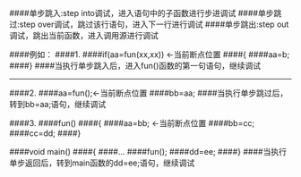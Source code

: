 ####单步跳入:step into调试，进入语句中的子函数进行步进调试
####单步跳过:step over调试，跳过该行语句，进入下一行进行调试
####单步跳出:step out调试，跳出当前函数，进入调用源进行调试

####例如：
####1.
####if(aa=fun(xx,xx))  ←当前断点位置
####{
####aa=b;
####}
####当执行单步跳入后，进入fun()函数的第一句语句，继续调试
*****************************
####2.
####aa=fun();←当前断点位置
####bb=aa;
####当执行单步跳过后，转到bb=aa;语句，继续调试

####3.
####fun()
####{
####aa=bb; ←当前断点位置
####bb=cc;
####cc=dd;
####}

####void main()
####{
####...
####fun();
####dd=ee;
####}
####当执行单步返回后，转到main函数的dd=ee;语句，继续调试
